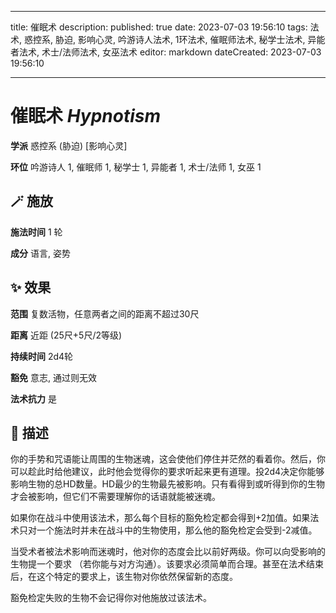 
---
title: 催眠术
description: 
published: true
date: 2023-07-03 19:56:10
tags: 法术, 惑控系, 胁迫, 影响心灵, 吟游诗人法术, 1环法术, 催眠师法术, 秘学士法术, 异能者法术, 术士/法师法术, 女巫法术
editor: markdown
dateCreated: 2023-07-03 19:56:10

---

# **催眠术** *Hypnotism*

**学派** 惑控系 (胁迫) \[影响心灵\] 

**环位** 吟游诗人 1, 催眠师 1, 秘学士 1, 异能者 1, 术士/法师 1, 女巫 1

## 🪄 施放

**施法时间** 1 轮

**成分** 语言, 姿势

## ✨ 效果  

**范围** 复数活物，任意两者之间的距离不超过30尺

**距离** 近距 (25尺+5尺/2等级)  

**持续时间** 2d4轮 

**豁免** 意志, 通过则无效

**法术抗力** 是

## 📖 描述

你的手势和咒语能让周围的生物迷魂，这会使他们停住并茫然的看着你。然后，你可以趁此时给他建议，此时他会觉得你的要求听起来更有道理。投2d4决定你能够影响生物的总HD数量。HD最少的生物最先被影响。只有看得到或听得到你的生物才会被影响，但它们不需要理解你的话语就能被迷魂。

如果你在战斗中使用该法术，那么每个目标的豁免检定都会得到+2加值。如果法术只对一个施法时并未在战斗中的生物使用，那么他的豁免检定会受到-2减值。

当受术者被法术影响而迷魂时，他对你的态度会比以前好两级。你可以向受影响的生物提一个要求 （若你能与对方沟通）。该要求必须简单而合理。甚至在法术结束后，在这个特定的要求上，该生物对你依然保留新的态度。

豁免检定失败的生物不会记得你对他施放过该法术。
    